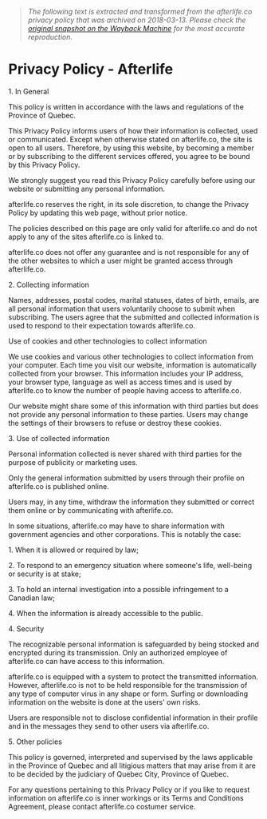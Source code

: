> *The following text is extracted and transformed from the afterlife.co privacy policy that was archived on 2018-03-13. Please check the [original snapshot on the Wayback Machine](https://web.archive.org/web/20180313190030id_/https%3A//www.afterlife.co/us/privacy-policy) for the most accurate reproduction.*

# Privacy Policy - Afterlife

1\. In General

This policy is written in accordance with the laws and regulations of the Province of Quebec.

This Privacy Policy informs users of how their information is collected, used or communicated. Except when otherwise stated on afterlife.co, the site is open to all users. Therefore, by using this website, by becoming a member or by subscribing to the different services offered, you agree to be bound by this Privacy Policy.

We strongly suggest you read this Privacy Policy carefully before using our website or submitting any personal information.

afterlife.co reserves the right, in its sole discretion, to change the Privacy Policy by updating this web page, without prior notice.

The policies described on this page are only valid for afterlife.co and do not apply to any of the sites afterlife.co is linked to.

afterlife.co does not offer any guarantee and is not responsible for any of the other websites to which a user might be granted access through afterlife.co.

2\. Collecting information

Names, addresses, postal codes, marital statuses, dates of birth, emails, are all personal information that users voluntarily choose to submit when subscribing. The users agree that the submitted and collected information is used to respond to their expectation towards afterlife.co. 

Use of cookies and other technologies to collect information

We use cookies and various other technologies to collect information from your computer. Each time you visit our website, information is automatically collected from your browser. This information includes your IP address, your browser type, language as well as access times and is used by afterlife.co to know the number of people having access to afterlife.co. 

Our website might share some of this information with third parties but does not provide any personal information to these parties. Users may change the settings of their browsers to refuse or destroy these cookies.

3\. Use of collected information

Personal information collected is never shared with third parties for the purpose of publicity or marketing uses.

Only the general information submitted by users through their profile on afterlife.co is published online.

Users may, in any time, withdraw the information they submitted or correct them online or by communicating with afterlife.co.

In some situations, afterlife.co may have to share information with government agencies and other corporations. This is notably the case:

1\. When it is allowed or required by law;

2\. To respond to an emergency situation where someone's life, well-being or security is at stake;

3\. To hold an internal investigation into a possible infringement to a Canadian law; 

4\. When the information is already accessible to the public.

4\. Security

The recognizable personal information is safeguarded by being stocked and encrypted during its transmission. Only an authorized employee of afterlife.co can have access to this information.

afterlife.co is equipped with a system to protect the transmitted information. However, afterlife.co is not to be held responsible for the transmission of any type of computer virus in any shape or form. Surfing or downloading information on the website is done at the users' own risks.

Users are responsible not to disclose confidential information in their profile and in the messages they send to other users via afterlife.co. 

5\. Other policies

This policy is governed, interpreted and supervised by the laws applicable in the Province of Quebec and all litigious matters that may arise from it are to be decided by the judiciary of Quebec City, Province of Quebec.

For any questions pertaining to this Privacy Policy or if you like to request information on afterlife.co is inner workings or its Terms and Conditions Agreement, please contact afterlife.co costumer service. 
